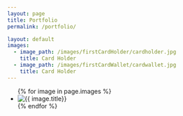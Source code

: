 ```yaml
---
layout: page
title: Portfolio
permalink: /portfolio/

layout: default
images:
  - image_path: /images/firstCardHolder/cardholder.jpg
    title: Card Holder
  - image_path: /images/firstCardWallet/cardwallet.jpg
    title: Card Holder
---
```


<ul class="portfolio">
  {% for image in page.images %}
    <li><img src="{{ image.image_path }}" alt="{{ image.title}}"/></li>
  {% endfor %}
</ul>